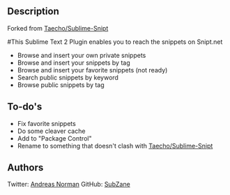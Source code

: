 ## Description
Forked from [Taecho/Sublime-Snipt](https://github.com/Taecho/Sublime-Snipt)

#This Sublime Text 2 Plugin enables you to reach the snippets on Snipt.net
* Browse and insert your own private snippets
* Browse and insert your snippets by tag
* Browse and insert your favorite snippets (not ready)
* Search public snippets by keyword
* Browse public snippets by tag

## To-do's
* Fix favorite snippets
* Do some cleaver cache
* Add to "Package Control"
* Rename to something that doesn't clash with [Taecho/Sublime-Snipt](https://github.com/Taecho/Sublime-Snipt)

## Authors
Twitter: [Andreas Norman](http://www.twitter.com/andreasnorman) GitHub: [SubZane](https://github.com/SubZane)